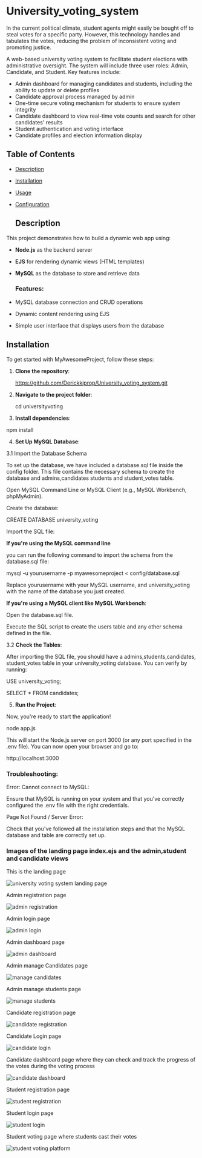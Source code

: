 # University_voting_system

In the current political climate, student agents might easily be bought off to steal votes for a specific party. However, this technology handles and tabulates the votes, reducing the problem of inconsistent voting and promoting justice.

A web-based university voting system to facilitate student elections with administrative oversight. The system will include three user roles: Admin, Candidate, and Student. Key features include:

- Admin dashboard for managing candidates and students, including the ability to update or delete profiles
- Candidate approval process managed by admin
- One-time secure voting mechanism for students to ensure system integrity
- Candidate dashboard to view real-time vote counts and search for other candidates' results
- Student authentication and voting interface
- Candidate profiles and election information display

## Table of Contents

- [Description](#description)
- [Installation](#installation)
- [Usage](#usage)
- [Configuration](#configuration)

  ## Description

This project demonstrates how to build a dynamic web app using:

- **Node.js** as the backend server
- **EJS** for rendering dynamic views (HTML templates)
- **MySQL** as the database to store and retrieve data

  ### Features:
- MySQL database connection and CRUD operations
- Dynamic content rendering using EJS
- Simple user interface that displays users from the database

 ## Installation

To get started with MyAwesomeProject, follow these steps:

1. **Clone the repository**:
   
   https://github.com/Derickkiprop/University_voting_system.git

3. **Navigate to the project folder**:
   
   cd universityvoting

4. **Install dependencies**:

npm install

4. **Set Up MySQL Database**:

3.1 Import the Database Schema

To set up the database, we have included a database.sql file inside the config folder. This file contains the necessary schema to create the database and admins,candidates  students and student_votes table.

Open MySQL Command Line or MySQL Client (e.g., MySQL Workbench, phpMyAdmin).

Create the database:

CREATE DATABASE university_voting

Import the SQL file:

**If you're using the MySQL command line**

you can run the following command to import the schema from the database.sql file:


mysql -u yourusername -p myawesomeproject < config/database.sql


Replace yourusername with your MySQL username, and university_voting with the name of the database you just created.

**If you're using a MySQL client like MySQL Workbench**:

Open the database.sql file.

Execute the SQL script to create the users table and any other schema defined in the file.

3.2 **Check the  Tables**:

After importing the SQL file, you should have a admins,students,candidates, student_votes table in your university_voting database. You can verify by running:


USE university_voting;

SELECT * FROM candidates;

5. **Run the Project**:

Now, you're ready to start the application!

node app.js

This will start the Node.js server on port 3000 (or any port specified in the .env file). You can now open your browser and go to:

http://localhost:3000

### Troubleshooting:

Error: Cannot connect to MySQL:

Ensure that MySQL is running on your system and that you've correctly configured the .env file with the right credentials.

Page Not Found / Server Error:

Check that you've followed all the installation steps and that the MySQL database and table are correctly set up.


### Images of the landing page index.ejs and the admin,student and candidate views 

This is the landing page

![university voting system landing page](https://github.com/user-attachments/assets/e323a605-e9a8-4527-82b4-12b970e85647)


Admin registration page

![admin registration](https://github.com/user-attachments/assets/0bf2bc1b-7680-43ee-8180-bdb5abb87c25)


Admin login page

![admin login](https://github.com/user-attachments/assets/661bcbd2-53a9-43cf-916c-46408c55f630)

Admin dashboard page

![admin dashboard](https://github.com/user-attachments/assets/4f33befc-6af1-431a-9730-7958158b86bd)


Admin manage Candidates page

![manage candidates](https://github.com/user-attachments/assets/ba4a6319-d202-4af8-9c7c-6f283dd00e8c)


Admin manage students page

![manage students](https://github.com/user-attachments/assets/343da819-907e-4175-beb1-c926d493e653)


Candidate registration page

![candidate registration](https://github.com/user-attachments/assets/88af378b-3e25-448e-b25a-6e340681104b)


Candidate Login page

![candidate login](https://github.com/user-attachments/assets/4e22da66-e8a4-4216-a79e-40a1a5b0bc68)


Candidate dashboard page where they can check and track the progress of the votes during the voting process

![candidate dashboard](https://github.com/user-attachments/assets/265d7996-5e8b-4c18-b76d-4ef484a6ad1e)


Student registration page

![student registration](https://github.com/user-attachments/assets/4df62afb-e575-42eb-9661-2297b6123142)


Student login page

![student login](https://github.com/user-attachments/assets/d2e83f89-003d-4e52-b0a7-390478ab6552)


Student voting page where students cast their votes 

![student voting platform](https://github.com/user-attachments/assets/f2d14f33-2f23-4528-b9c6-8a255a569adf)
